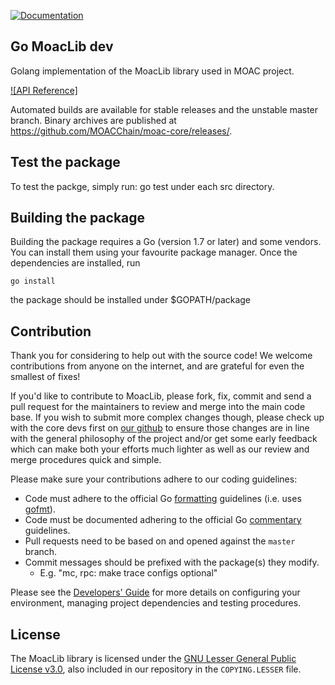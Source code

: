 [![Documentation](https://godoc.org/github.com/MOACChain/MoacLib?status.svg)](http://godoc.org/github.com/MOACChain/MoacLib)

## Go MoacLib dev

Golang implementation of the MoacLib library used in MOAC project.

[![API Reference]](https://godoc.org/github.com/MOACChain/MoacLib)

Automated builds are available for stable releases and the unstable master branch.
Binary archives are published at https://github.com/MOACChain/moac-core/releases/.

## Test the package

To test the packge, simply run:
go test
under each src directory.

## Building the package

Building the package requires a Go (version 1.7 or later) and some vendors.
You can install them using your favourite package manager.
Once the dependencies are installed, run

    go install

the package should be installed under $GOPATH/package


## Contribution

Thank you for considering to help out with the source code! We welcome contributions from
anyone on the internet, and are grateful for even the smallest of fixes!

If you'd like to contribute to MoacLib, please fork, fix, commit and send a pull request
for the maintainers to review and merge into the main code base. If you wish to submit more
complex changes though, please check up with the core devs first on [our github](https://github.com/MOACChain/MoacLib)
to ensure those changes are in line with the general philosophy of the project and/or get some
early feedback which can make both your efforts much lighter as well as our review and merge
procedures quick and simple.

Please make sure your contributions adhere to our coding guidelines:

 * Code must adhere to the official Go [formatting](https://golang.org/doc/effective_go.html#formatting) guidelines (i.e. uses [gofmt](https://golang.org/cmd/gofmt/)).
 * Code must be documented adhering to the official Go [commentary](https://golang.org/doc/effective_go.html#commentary) guidelines.
 * Pull requests need to be based on and opened against the `master` branch.
 * Commit messages should be prefixed with the package(s) they modify.
   * E.g. "mc, rpc: make trace configs optional"

Please see the [Developers' Guide](https://github.com/MOACChain/MoacLib/wiki/Developers'-Guide)
for more details on configuring your environment, managing project dependencies and testing procedures.

## License

The MoacLib library is licensed under the
[GNU Lesser General Public License v3.0](https://www.gnu.org/licenses/lgpl-3.0.en.html), also
included in our repository in the `COPYING.LESSER` file.

